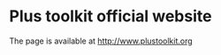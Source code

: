 Plus toolkit official website
=============================

The page is available at http://www.plustoolkit.org
